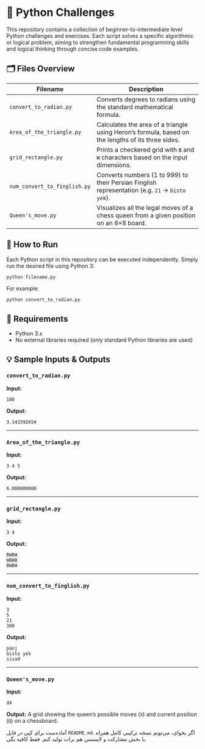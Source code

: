 # 🐍 Python Challenges

This repository contains a collection of beginner-to-intermediate level Python challenges and exercises. Each script solves a specific algorithmic or logical problem, aiming to strengthen fundamental programming skills and logical thinking through concise code examples.

## 🗂️ Files Overview

| Filename                     | Description |
|-----------------------------|-------------|
| `convert_to_radian.py`      | Converts degrees to radians using the standard mathematical formula. |
| `Area_of_the_triangle.py`   | Calculates the area of a triangle using Heron’s formula, based on the lengths of its three sides. |
| `grid_rectangle.py`         | Prints a checkered grid with `B` and `W` characters based on the input dimensions. |
| `num_convert_to_finglish.py`| Converts numbers (1 to 999) to their Persian Finglish representation (e.g. `21` → `bisto yek`). |
| `Queen's_move.py`           | Visualizes all the legal moves of a chess queen from a given position on an 8×8 board. |

## 🚀 How to Run

Each Python script in this repository can be executed independently. Simply run the desired file using Python 3:

```bash
python filename.py
````

For example:

```bash
python convert_to_radian.py
```

## 📌 Requirements

* Python 3.x
* No external libraries required (only standard Python libraries are used)

## 💡 Sample Inputs & Outputs

### `convert_to_radian.py`

**Input:**

```
180
```

**Output:**

```
3.141592654
```

---

### `Area_of_the_triangle.py`

**Input:**

```
3 4 5
```

**Output:**

```
6.000000000
```

---

### `grid_rectangle.py`

**Input:**

```
3 4
```

**Output:**

```
BWBW  
WBWB  
BWBW
```

---

### `num_convert_to_finglish.py`

**Input:**

```
3
5
21
300
```

**Output:**

```
panj  
bisto yek  
sisad
```

---

### `Queen's_move.py`

**Input:**

```
d4
```

**Output:**
A grid showing the queen’s possible moves (`X`) and current position (`Q`) on a chessboard.

آماده‌ست برای کپی در فایل `README.md`. اگر بخوای، می‌تونم نسخه ترکیبی کامل همراه با بخش مشارکت و لایسنس هم برات تولید کنم. فقط کافیه بگی.
```

